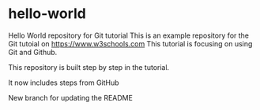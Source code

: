 # hello-world

Hello World repository for Git tutorial
This is an example repository for the Git tutoial on https://www.w3schools.com
This tutorial is focusing on using Git and Github.

This repository is built step by step in the tutorial.

It now includes steps from GitHub

New branch for updating the README
